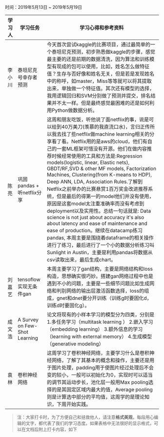 ﻿时间：2019年5月13日 ~ 2019年5月19日

学习人|学习任务|学习心得和参考资料
------ | ------ | ------ 
李小川 | 泰坦尼克号幸存者预测 | 今天首次尝试kaggle的比赛项目，通过最简单的一个泰坦尼克预测，初步熟悉做kaggle的步骤，感觉最主要的还是前期的数据清洗，因为算法和训练模型有现成的包可以使用，比如，姓名怎么做特征值？生存与否好像和姓名无关，但是若是发现姓名中的称呼，如master，Miss等等就可以将其提取出来，单独做一个特征值。其次还有模型的选择，我用逻辑回归和SVM分别做了预测并提交，排名结果并不太一样。但是最终感觉最困难的还是如何利用Python做数据分析。
陈亮 | 巩固pandas + 听netflix分享 | 这周和朋友吃饭，听他说了面netflix的事，说是可以给到40万美刀(羡慕的我直流口水)，言归正传所以我去找了些netflix做machine learning相关的分享看了看。Netflix用的是aws的cloud，他们有自己的一套ML框架可惜没有开源。他们在做内容推荐时候经常使用的工具和方法是:Regression models(logistic, linear, Elastic nets), GBDT/RF,SVD & other MF models, Factorization Machines, Clustering(from K-means to HDP), Deep ANN, LDA, Association Rules.了解到Netflix之前举办的比赛悬赏1百万奖金改进推荐系统，但是最后的得第一的model他们并没有使用，原因是这套model太注重准确率而没有考虑到deployment以及实用性。总结一句话就是: Data science is not just about accuracy it's also about latency and ease of maintenance and ease of production。继续在datacamp练习pandas, 本周主要是围绕着dataframe的相关操作进行了练习，最后进行了一个小的数据分析练习叫Sunlight in Austin，主要是利用pandas将数据从csv读取出来，最后生成chart。
刘嘉艺|tensoflow实现无条件gan|本周主要学习了gan结构，主要是网络结构和loss构造，思想确实很巧妙。搭建gan网络过程中也是遇到不小的问题，主要是一些细节问题比如生成网络和判别网络的输出层激活函数选择，loss的组成，gnet和dnet要分开训练（训练g时要固化d，训练d时要固化g）。
成文浩 | A Survey on Few-Shot Learning | 论文将现有的小样本学习的模型分为四类，分别是1.多任务学习（multitask learning ）  2.嵌入学习（embedding learning） 3.额外信息的学习（learning with external memory） 4.生成模型（generative modeling）
袁林 |卷积神经网络 |这周学习了卷积神经网络，主要学习什么是卷积神经网络，了解了其基本的概念和操作，主要还是用于图片处理，padding用于使图片经过处理后不会变的较小，一般可以初始化为0，实现时可以适当的调节其运动步长，池化层一般用Max pooling选择的是其固定区域内最大的值，Average pooling 则是计算选中部分的平均值，这周学的是理论知识，下周开始实践。
> 注：大家打卡时，为了方便自己和拯救他人，请注意**格式美观**，每段用心编辑的文字，都代表了我们的学习态度。如果表格中无法很好的显示格式，可以在文档后附上打卡内容，如下

